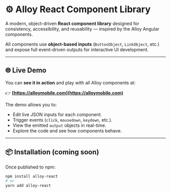 # ⚙️ Alloy React Component Library

A modern, object-driven **React component library** designed for consistency, accessibility, and reusability — inspired by the Alloy Angular components.

All components use **object-based inputs** (`ButtonObject`, `LinkObject`, etc.) and expose full event-driven outputs for interactive UI development.

---

## 🌐 Live Demo

You can **see it in action** and play with all Alloy components at:

👉 **[https://alloymobile.com](https://alloymobile.com)**

The demo allows you to:
- Edit live JSON inputs for each component.
- Trigger events (`click`, `mousedown`, `keydown`, etc.).
- View the emitted `output` objects in real-time.
- Explore the code and see how components behave.

---

## 📦 Installation (coming soon)

Once published to npm:

```bash
npm install alloy-react
# or
yarn add alloy-react
